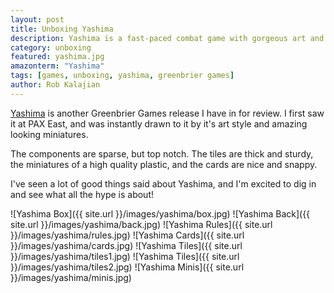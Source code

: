 ```yaml
---
layout: post
title: Unboxing Yashima
description: Yashima is a fast-paced combat game with gorgeous art and awesome minis. Let's unbox it and see what's inside.
category: unboxing
featured: yashima.jpg
amazonterm: "Yashima"
tags: [games, unboxing, yashima, greenbrier games]
author: Rob Kalajian
---
```


[Yashima](http://www.greenbriergames.com/main/index.php/project/yashima/) is another Greenbrier Games release I have in for review. I first saw it at PAX East, and was instantly drawn to it by it's art style and amazing looking miniatures.

The components are sparse, but top notch. The tiles are thick and sturdy, the miniatures of a high quality plastic, and the cards are nice and snappy.

I've seen a lot of good things said about Yashima, and I'm excited to dig in and see what all the hype is about!


![Yashima Box]({{ site.url }}/images/yashima/box.jpg)
![Yashima Back]({{ site.url }}/images/yashima/back.jpg)
![Yashima Rules]({{ site.url }}/images/yashima/rules.jpg)
![Yashima Cards]({{ site.url }}/images/yashima/cards.jpg)
![Yashima Tiles]({{ site.url }}/images/yashima/tiles1.jpg)
![Yashima Tiles]({{ site.url }}/images/yashima/tiles2.jpg)
![Yashima Minis]({{ site.url }}/images/yashima/minis.jpg)
